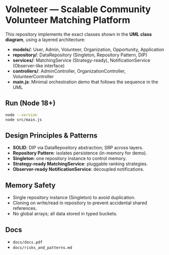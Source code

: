 # Volneteer — Scalable Community Volunteer Matching Platform

This repository implements the exact classes shown in the **UML class diagram**, using a layered architecture:

- **models/**: User, Admin, Volunteer, Organization, Opportunity, Application
- **repository/**: DataRepository (Singleton, Repository Pattern, DIP)
- **services/**: MatchingService (Strategy-ready), NotificationService (Observer-like interface)
- **controllers/**: AdminController, OrganizationController, VolunteerController
- **main.js**: Minimal orchestration demo that follows the sequence in the UML

## Run (Node 18+)
```bash
node --version
node src/main.js
```

## Design Principles & Patterns
- **SOLID**: DIP via DataRepository abstraction; SRP across layers.
- **Repository Pattern**: isolates persistence (in-memory for demo).
- **Singleton**: one repository instance to control memory.
- **Strategy-ready MatchingService**: pluggable ranking strategies.
- **Observer-ready NotificationService**: decoupled notifications.

## Memory Safety
- Single repository instance (Singleton) to avoid duplication.
- Cloning on write/read in repository to prevent accidental shared references.
- No global arrays; all data stored in typed buckets.

## Docs
- `docs/docs.pdf`
- `docs/risks_and_patterns.md`

